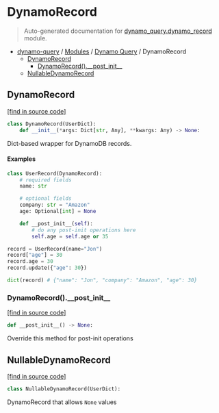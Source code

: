 # DynamoRecord

> Auto-generated documentation for [dynamo_query.dynamo_record](https://github.com/altitudenetworks/dynamoquery/blob/master/dynamo_query/dynamo_record.py) module.

- [dynamo-query](../README.md#dynamoquery) / [Modules](../MODULES.md#dynamo-query-modules) / [Dynamo Query](index.md#dynamo-query) / DynamoRecord
    - [DynamoRecord](#dynamorecord)
        - [DynamoRecord().\_\_post\_init\_\_](#dynamorecord__post_init__)
    - [NullableDynamoRecord](#nullabledynamorecord)

## DynamoRecord

[[find in source code]](https://github.com/altitudenetworks/dynamoquery/blob/master/dynamo_query/dynamo_record.py#L10)

```python
class DynamoRecord(UserDict):
    def __init__(*args: Dict[str, Any], **kwargs: Any) -> None:
```

Dict-based wrapper for DynamoDB records.

#### Examples

```python
class UserRecord(DynamoRecord):
    # required fields
    name: str

    # optional fields
    company: str = "Amazon"
    age: Optional[int] = None

    def __post_init__(self):
        # do any post-init operations here
        self.age = self.age or 35

record = UserRecord(name="Jon")
record["age"] = 30
record.age = 30
record.update({"age": 30})

dict(record) # {"name": "Jon", "company": "Amazon", "age": 30}
```

### DynamoRecord().\_\_post\_init\_\_

[[find in source code]](https://github.com/altitudenetworks/dynamoquery/blob/master/dynamo_query/dynamo_record.py#L60)

```python
def __post_init__() -> None:
```

Override this method for post-init operations

## NullableDynamoRecord

[[find in source code]](https://github.com/altitudenetworks/dynamoquery/blob/master/dynamo_query/dynamo_record.py#L264)

```python
class NullableDynamoRecord(UserDict):
```

DynamoRecord that allows `None` values

